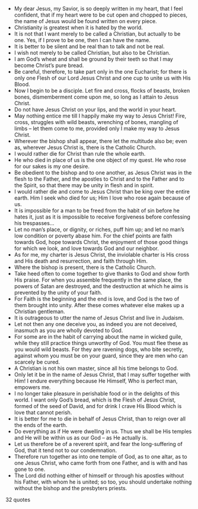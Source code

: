  - My dear Jesus, my Savior, is so deeply written in my heart, that I feel confident, that if my heart were to be cut open and chopped to pieces, the name of Jesus would be found written on every piece.
 - Christianity is greatest when it is hated by the world.
 - It is not that I want merely to be called a Christian, but actually to be one. Yes, if I prove to be one, then I can have the name.
 - It is better to be silent and be real than to talk and not be real.
 - I wish not merely to be called Christian, but also to be Christian.
 - I am God’s wheat and shall be ground by their teeth so that I may become Christ’s pure bread.
 - Be careful, therefore, to take part only in the one Eucharist; for there is only one Flesh of our Lord Jesus Christ and one cup to unite us with His Blood.
 - Now I begin to be a disciple. Let fire and cross, flocks of beasts, broken bones, dismemberment come upon me, so long as I attain to Jesus Christ.
 - Do not have Jesus Christ on your lips, and the world in your heart.
 - May nothing entice me till I happily make my way to Jesus Christ! Fire, cross, struggles with wild beasts, wrenching of bones, mangling of limbs – let them come to me, provided only I make my way to Jesus Christ.
 - Wherever the bishop shall appear, there let the multitude also be; even as, wherever Jesus Christ is, there is the Catholic Church.
 - I would rather die for Christ than rule the whole earth.
 - He who died in place of us is the one object of my quest. He who rose for our sakes is my one desire.
 - Be obedient to the bishop and to one another, as Jesus Christ was in the flesh to the Father, and the apostles to Christ and to the Father and to the Spirit, so that there may be unity in flesh and in spirit.
 - I would rather die and come to Jesus Christ than be king over the entire earth. Him I seek who died for us; Him I love who rose again because of us.
 - It is impossible for a man to be freed from the habit of sin before he hates it, just as it is impossible to receive forgiveness before confessing his trespasses...
 - Let no man’s place, or dignity, or riches, puff him up; and let no man’s low condition or poverty abase him. For the chief points are faith towards God, hope towards Christ, the enjoyment of those good things for which we look, and love towards God and our neighbor.
 - As for me, my charter is Jesus Christ, the inviolable charter is His cross and His death and resurrection, and faith through Him.
 - Where the bishop is present, there is the Catholic Church.
 - Take heed often to come together to give thanks to God and show forth His praise. For when you assemble frequently in the same place, the powers of Satan are destroyed, and the destruction at which he aims is prevented by the unity of your faith.
 - For Faith is the beginning and the end is love, and God is the two of them brought into unity. After these comes whatever else makes up a Christian gentleman.
 - It is outrageous to utter the name of Jesus Christ and live in Judaism.
 - Let not then any one deceive you, as indeed you are not deceived, inasmuch as you are wholly devoted to God.
 - For some are in the habit of carrying about the name in wicked guile, while they still practice things unworthy of God. You must flee these as you would wild beasts. For they are ravening dogs, who bite secretly, against whom you must be on your guard, since they are men who can scarcely be cured.
 - A Christian is not his own master, since all his time belongs to God.
 - Only let it be in the name of Jesus Christ, that I may suffer together with Him! I endure everything because He Himself, Who is perfect man, empowers me.
 - I no longer take pleasure in perishable food or in the delights of this world. I want only God’s bread, which is the Flesh of Jesus Christ, formed of the seed of David, and for drink I crave His Blood which is love that cannot perish.
 - It is better for me to die in behalf of Jesus Christ, than to reign over all the ends of the earth.
 - Do everything as if He were dwelling in us. Thus we shall be His temples and He will be within us as our God – as He actually is.
 - Let us therefore be of a reverent spirit, and fear the long-suffering of God, that it tend not to our condemnation.
 - Therefore run together as into one temple of God, as to one altar, as to one Jesus Christ, who came forth from one Father, and is with and has gone to one.
 - The Lord did nothing either of himself or through his apostles without his Father, with whom he is united; so too, you should undertake nothing without the bishop and the presbyters priests.

32 quotes